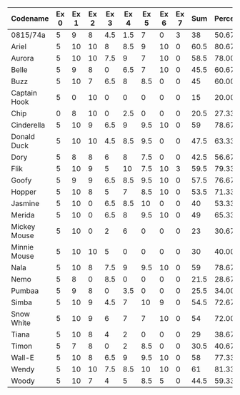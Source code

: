 | Codename     | Ex 0 | Ex 1 | Ex 2 | Ex 3 | Ex 4 | Ex 5 | Ex 6 | Ex 7 | Sum  | Percentage |
|--------------|------|------|------|------|------|------|------|------|------|------------|
| 0815/74a     | 5    | 9    | 8    | 4.5  | 1.5  | 7    | 0    | 3    | 38   | 50.67%     |
| Ariel        | 5    | 10   | 10   | 8    | 8.5  | 9    | 10   | 0    | 60.5 | 80.67%     |
| Aurora       | 5    | 10   | 10   | 7.5  | 9    | 7    | 10   | 0    | 58.5 | 78.00%     |
| Belle        | 5    | 9    | 8    | 0    | 6.5  | 7    | 10   | 0    | 45.5 | 60.67%     |
| Buzz         | 5    | 10   | 7    | 6.5  | 8    | 8.5  | 0    | 0    | 45   | 60.00%     |
| Captain Hook | 5    | 0    | 10   | 0    | 0    | 0    | 0    | 0    | 15   | 20.00%     |
| Chip         | 0    | 8    | 10   | 0    | 2.5  | 0    | 0    | 0    | 20.5 | 27.33%     |
| Cinderella   | 5    | 10   | 9    | 6.5  | 9    | 9.5  | 10   | 0    | 59   | 78.67%     |
| Donald Duck  | 5    | 10   | 10   | 4.5  | 8.5  | 9.5  | 0    | 0    | 47.5 | 63.33%     |
| Dory         | 5    | 8    | 8    | 6    | 8    | 7.5  | 0    | 0    | 42.5 | 56.67%     |
| Flik         | 5    | 10   | 9    | 5    | 10   | 7.5  | 10   | 3    | 59.5 | 79.33%     |
| Goofy        | 5    | 9    | 9    | 6.5  | 8.5  | 9.5  | 10   | 0    | 57.5 | 76.67%     |
| Hopper       | 5    | 10   | 8    | 5    | 7    | 8.5  | 10   | 0    | 53.5 | 71.33%     |
| Jasmine      | 5    | 10   | 0    | 6.5  | 8.5  | 10   | 0    | 0    | 40   | 53.33%     |
| Merida       | 5    | 10   | 0    | 6.5  | 8    | 9.5  | 10   | 0    | 49   | 65.33%     |
| Mickey Mouse | 5    | 10   | 0    | 2    | 6    | 0    | 0    | 0    | 23   | 30.67%     |
| Minnie Mouse | 5    | 10   | 10   | 5    | 0    | 0    | 0    | 0    | 30   | 40.00%     |
| Nala         | 5    | 10   | 8    | 7.5  | 9    | 9.5  | 10   | 0    | 59   | 78.67%     |
| Nemo         | 5    | 8    | 0    | 8.5  | 0    | 0    | 0    | 0    | 21.5 | 28.67%     |
| Pumbaa       | 5    | 9    | 8    | 0    | 3.5  | 0    | 0    | 0    | 25.5 | 34.00%     |
| Simba        | 5    | 10   | 9    | 4.5  | 7    | 10   | 9    | 0    | 54.5 | 72.67%     |
| Snow White   | 5    | 10   | 9    | 6    | 7    | 7    | 10   | 0    | 54   | 72.00%     |
| Tiana        | 5    | 10   | 8    | 4    | 2    | 0    | 0    | 0    | 29   | 38.67%     |
| Timon        | 5    | 7    | 8    | 0    | 2    | 8.5  | 0    | 0    | 30.5 | 40.67%     |
| Wall-E       | 5    | 10   | 8    | 6.5  | 9    | 9.5  | 10   | 0    | 58   | 77.33%     |
| Wendy        | 5    | 10   | 10   | 7.5  | 8.5  | 10   | 10   | 0    | 61   | 81.33%     |
| Woody        | 5    | 10   | 7    | 4    | 5    | 8.5  | 5    | 0    | 44.5 | 59.33%     |
